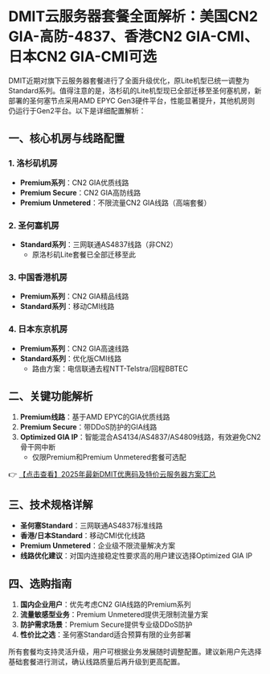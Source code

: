 # DMIT云服务器套餐全面解析：美国CN2 GIA-高防-4837、香港CN2 GIA-CMI、日本CN2 GIA-CMI可选

DMIT近期对旗下云服务器套餐进行了全面升级优化，原Lite机型已统一调整为Standard系列。值得注意的是，洛杉矶的Lite机型现已全部迁移至圣何塞机房，新部署的圣何塞节点采用AMD EPYC Gen3硬件平台，性能显著提升，其他机房则仍运行于Gen2平台。以下是详细配置解析：

## 一、核心机房与线路配置

### 1. 洛杉矶机房
- **Premium系列**：CN2 GIA优质线路
- **Premium Secure**：CN2 GIA高防线路
- **Premium Unmetered**：不限流量CN2 GIA线路（高端套餐）

### 2. 圣何塞机房
- **Standard系列**：三网联通AS4837线路（非CN2）
  - 原洛杉矶Lite套餐已全部迁移至此

### 3. 中国香港机房
- **Premium系列**：CN2 GIA精品线路
- **Standard系列**：移动CMI线路

### 4. 日本东京机房
- **Premium系列**：CN2 GIA高速线路
- **Standard系列**：优化版CMI线路
  - 路由方案：电信联通去程NTT-Telstra/回程BBTEC

## 二、关键功能解析
1. **Premium线路**：基于AMD EPYC的GIA优质线路
2. **Premium Secure**：带DDoS防护的GIA线路
3. **Optimized GIA IP**：智能混合AS4134/AS4837/AS4809线路，有效避免CN2骨干网中断
   - 仅限Premium和Premium Unmetered套餐可选配

👉 [【点击查看】2025年最新DMIT优惠码及特价云服务器方案汇总](https://bit.ly/dmit_coupon)

## 三、技术规格详解
- **圣何塞Standard**：三网联通AS4837标准线路
- **香港/日本Standard**：移动CMI优化线路
- **Premium Unmetered**：企业级不限流量解决方案
- **线路优化建议**：对国内连接稳定性要求高的用户建议选择Optimized GIA IP

## 四、选购指南
1. **国内企业用户**：优先考虑CN2 GIA线路的Premium系列
2. **流量敏感型业务**：Premium Unmetered提供无限制流量方案
3. **防护需求场景**：Premium Secure提供专业级DDoS防护
4. **性价比之选**：圣何塞Standard适合预算有限的业务部署

所有套餐均支持灵活升级，用户可根据业务发展随时调整配置。建议新用户先选择基础套餐进行测试，确认线路质量后再升级到更高配置。